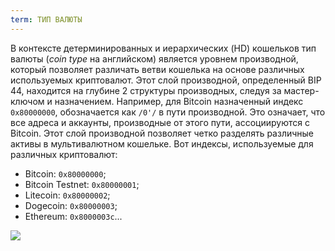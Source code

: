 ```yaml
---
term: ТИП ВАЛЮТЫ
---
```


В контексте детерминированных и иерархических (HD) кошельков тип валюты (*coin type* на английском) является уровнем производной, который позволяет различать ветви кошелька на основе различных используемых криптовалют. Этот слой производной, определенный BIP 44, находится на глубине 2 структуры производных, следуя за мастер-ключом и назначением. Например, для Bitcoin назначенный индекс `0x80000000`, обозначается как `/0'/` в пути производной. Это означает, что все адреса и аккаунты, производные от этого пути, ассоциируются с Bitcoin. Этот слой производной позволяет четко разделять различные активы в мультивалютном кошельке. Вот индексы, используемые для различных криптовалют:
* Bitcoin: `0x80000000`;
* Bitcoin Testnet: `0x80000001`;
* Litecoin: `0x80000002`;
* Dogecoin: `0x80000003`;
* Ethereum: `0x8000003c`...

![](../../dictionnaire/assets/21.png)